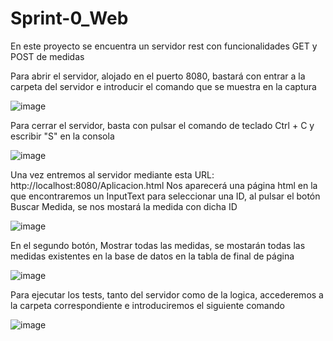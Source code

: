 # Sprint-0_Web
En este proyecto se encuentra un servidor rest con funcionalidades GET y POST de medidas

Para abrir el servidor, alojado en el puerto 8080, bastará con entrar a la carpeta del servidor e introducir el comando que se muestra en la captura

![image](https://user-images.githubusercontent.com/76249264/194780142-5e458df6-c33b-453e-83e9-2a27cfc17443.png)

Para cerrar el servidor, basta con pulsar el comando de teclado Ctrl + C y escribir "S" en la consola

![image](https://user-images.githubusercontent.com/76249264/194780223-0e0633ba-9ba9-4c73-a6b5-0747b5a4ae28.png)

Una vez entremos al servidor mediante esta URL: http://localhost:8080/Aplicacion.html
Nos aparecerá una página html en la que encontraremos un InputText para seleccionar una ID, al pulsar el botón Buscar Medida, se nos mostará la medida con dicha ID

![image](https://user-images.githubusercontent.com/76249264/194780331-35f107e4-b423-4c33-a876-e1b09c957d39.png)

En el segundo botón, Mostrar todas las medidas, se mostarán todas las medidas existentes en la base de datos en la tabla de final de página

![image](https://user-images.githubusercontent.com/76249264/194780365-797f9d91-9076-4dcb-96e8-5d6b396d6a27.png)


Para ejecutar los tests, tanto del servidor como de la logica, accederemos a la carpeta correspondiente e introduciremos el siguiente comando

![image](https://user-images.githubusercontent.com/76249264/194780437-d3ca0e4e-ff2e-4cfd-8565-6c9513e2ca01.png)

